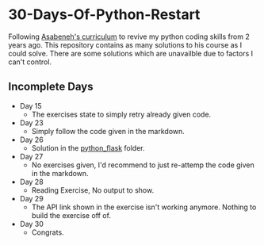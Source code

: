 # 30-Days-Of-Python-Restart

Following [Asabeneh's curriculum](https://github.com/Asabeneh/30-Days-Of-Python) to revive my python coding skills from 2 years ago. This repository contains as many solutions to his course as I could solve. There are some solutions which are unavailble due to factors I can't control.

## Incomplete Days

- Day 15
  - The exercises state to simply retry already given code.
- Day 23
  - Simply follow the code given in the markdown.
- Day 26
  - Solution in the [python_flask](https://github.com/saintwithataint/30-Days-Of-Python-Restart/tree/main/python_flask) folder.
- Day 27
  - No exercises given, I'd recommend to just re-attemp the code given in the markdown.
- Day 28
  - Reading Exercise, No output to show.
- Day 29
  - The API link shown in the exercise isn't working anymore. Nothing to build the exercise off of.
- Day 30
  - Congrats.
